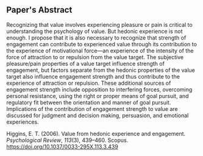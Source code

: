 ## Paper's Abstract
Recognizing that value involves experiencing pleasure or pain is critical to understanding the psychology of value. But hedonic experience is not enough. I propose that it is also necessary to recognize that strength of engagement can contribute to experienced value through its contribution to the experience of motivational force—an experience of the intensity of the force of attraction to or repulsion from the value target. The subjective pleasure/pain properties of a value target influence strength of engagement, but factors separate from the hedonic properties of the value target also influence engagement strength and thus contribute to the experience of attraction or repulsion. These additional sources of engagement strength include opposition to interfering forces, overcoming personal resistance, using the right or proper means of goal pursuit, and regulatory fit between the orientation and manner of goal pursuit. Implications of the contribution of engagement strength to value are discussed for judgment and decision making, persuasion, and emotional experiences.

Higgins, E. T. (2006). Value from hedonic experience and engagement. _Psychological Review_, _113_(3), 439–460. Scopus. https://doi.org/10.1037/0033-295X.113.3.439